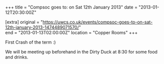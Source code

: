 +++
title = "Compsoc goes to: on Sat 12th January 2013"
date = "2013-01-12T20:30:00Z"

[extra]
original = "https://uwcs.co.uk/events/compsoc-goes-to-on-sat-12th-january-2013-1474489071570/"    
end = "2013-01-13T02:00:00Z"
location = "Copper Rooms"
+++

First Crash of the term :)

We will be meeting up beforehand in the Dirty Duck at 8:30 for some food and drinks.


